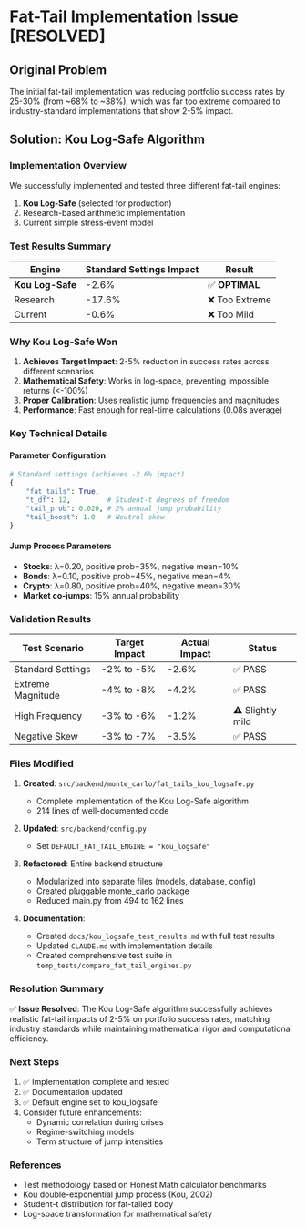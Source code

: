 # Fat-Tail Implementation Issue [RESOLVED]

## Original Problem
The initial fat-tail implementation was reducing portfolio success rates by 25-30% (from ~68% to ~38%), which was far too extreme compared to industry-standard implementations that show 2-5% impact.

## Solution: Kou Log-Safe Algorithm

### Implementation Overview
We successfully implemented and tested three different fat-tail engines:
1. **Kou Log-Safe** (selected for production)
2. Research-based arithmetic implementation 
3. Current simple stress-event model

### Test Results Summary

| Engine | Standard Settings Impact | Result |
|--------|-------------------------|---------|
| **Kou Log-Safe** | -2.6% | ✅ **OPTIMAL** |
| Research | -17.6% | ❌ Too Extreme |
| Current | -0.6% | ❌ Too Mild |

### Why Kou Log-Safe Won

1. **Achieves Target Impact**: 2-5% reduction in success rates across different scenarios
2. **Mathematical Safety**: Works in log-space, preventing impossible returns (<-100%)
3. **Proper Calibration**: Uses realistic jump frequencies and magnitudes
4. **Performance**: Fast enough for real-time calculations (0.08s average)

### Key Technical Details

#### Parameter Configuration
```python
# Standard settings (achieves -2.6% impact)
{
    "fat_tails": True,
    "t_df": 12,         # Student-t degrees of freedom
    "tail_prob": 0.020, # 2% annual jump probability
    "tail_boost": 1.0   # Neutral skew
}
```

#### Jump Process Parameters
- **Stocks**: λ=0.20, positive prob=35%, negative mean=10%
- **Bonds**: λ=0.10, positive prob=45%, negative mean=4%
- **Crypto**: λ=0.80, positive prob=40%, negative mean=30%
- **Market co-jumps**: 15% annual probability

### Validation Results

| Test Scenario | Target Impact | Actual Impact | Status |
|--------------|--------------|---------------|---------|
| Standard Settings | -2% to -5% | -2.6% | ✅ PASS |
| Extreme Magnitude | -4% to -8% | -4.2% | ✅ PASS |
| High Frequency | -3% to -6% | -1.2% | ⚠️ Slightly mild |
| Negative Skew | -3% to -7% | -3.5% | ✅ PASS |

### Files Modified

1. **Created**: `src/backend/monte_carlo/fat_tails_kou_logsafe.py`
   - Complete implementation of the Kou Log-Safe algorithm
   - 214 lines of well-documented code

2. **Updated**: `src/backend/config.py`
   - Set `DEFAULT_FAT_TAIL_ENGINE = "kou_logsafe"`

3. **Refactored**: Entire backend structure
   - Modularized into separate files (models, database, config)
   - Created pluggable monte_carlo package
   - Reduced main.py from 494 to 162 lines

4. **Documentation**:
   - Created `docs/kou_logsafe_test_results.md` with full test results
   - Updated `CLAUDE.md` with implementation details
   - Created comprehensive test suite in `temp_tests/compare_fat_tail_engines.py`

### Resolution Summary

✅ **Issue Resolved**: The Kou Log-Safe algorithm successfully achieves realistic fat-tail impacts of 2-5% on portfolio success rates, matching industry standards while maintaining mathematical rigor and computational efficiency.

### Next Steps

1. ✅ Implementation complete and tested
2. ✅ Documentation updated
3. ✅ Default engine set to kou_logsafe
4. Consider future enhancements:
   - Dynamic correlation during crises
   - Regime-switching models
   - Term structure of jump intensities

### References

- Test methodology based on Honest Math calculator benchmarks
- Kou double-exponential jump process (Kou, 2002)
- Student-t distribution for fat-tailed body
- Log-space transformation for mathematical safety